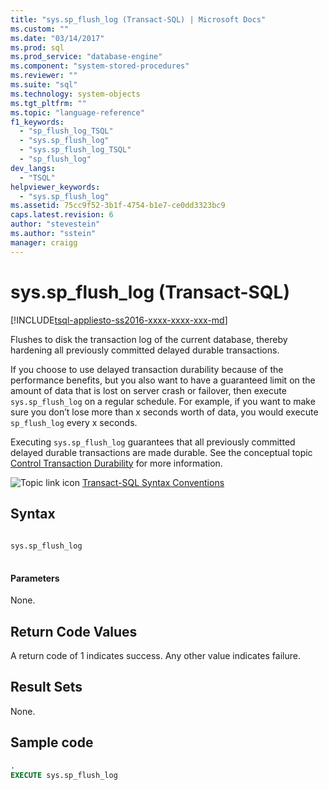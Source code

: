 ```yaml
---
title: "sys.sp_flush_log (Transact-SQL) | Microsoft Docs"
ms.custom: ""
ms.date: "03/14/2017"
ms.prod: sql
ms.prod_service: "database-engine"
ms.component: "system-stored-procedures"
ms.reviewer: ""
ms.suite: "sql"
ms.technology: system-objects
ms.tgt_pltfrm: ""
ms.topic: "language-reference"
f1_keywords: 
  - "sp_flush_log_TSQL"
  - "sys.sp_flush_log"
  - "sys.sp_flush_log_TSQL"
  - "sp_flush_log"
dev_langs: 
  - "TSQL"
helpviewer_keywords: 
  - "sys.sp_flush_log"
ms.assetid: 75cc9f52-3b1f-4754-b1e7-ce0dd3323bc9
caps.latest.revision: 6
author: "stevestein"
ms.author: "sstein"
manager: craigg
---
```

# sys.sp_flush_log (Transact-SQL)
[!INCLUDE[tsql-appliesto-ss2016-xxxx-xxxx-xxx-md](../../includes/tsql-appliesto-ss2016-xxxx-xxxx-xxx-md.md)]

  Flushes to disk the  transaction log of the current database, thereby hardening all previously committed delayed durable transactions.  
  
 If you choose to use delayed transaction durability because of the performance benefits, but you also want to have a guaranteed limit on the amount of data that is lost on server crash or failover, then execute `sys.sp_flush_log` on a regular schedule. For example, if you want to make sure you don’t lose more than x seconds worth of data, you would execute `sp_flush_log` every x seconds.  
  
 Executing `sys.sp_flush_log` guarantees that all previously committed delayed durable transactions are made durable. See the conceptual topic [Control Transaction Durability](../../relational-databases/logs/control-transaction-durability.md) for more information.  
  
 ![Topic link icon](../../database-engine/configure-windows/media/topic-link.gif "Topic link icon") [Transact-SQL Syntax Conventions](../../t-sql/language-elements/transact-sql-syntax-conventions-transact-sql.md)  
  
## Syntax  
  
```sql  
  
sys.sp_flush_log  
  
```  
  
#### Parameters  
 None.  
  
## Return Code Values  
 A return code of 1 indicates success.  Any other value indicates failure.  
  
## Result Sets  
 None.  
  
## Sample code  
  
```sql  
.  
EXECUTE sys.sp_flush_log  
  
```  
  
  
